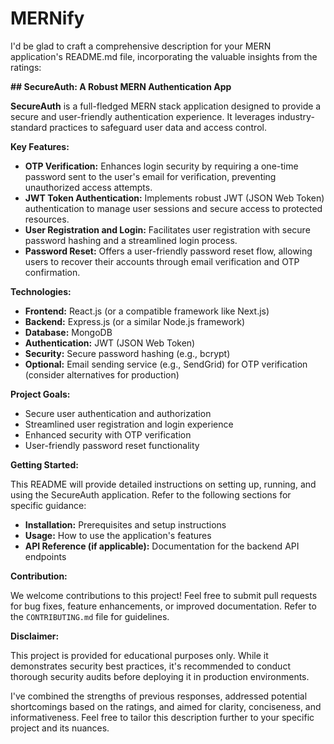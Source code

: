 # MERNify

I'd be glad to craft a comprehensive description for your MERN application's README.md file, incorporating the valuable insights from the ratings:

**## SecureAuth: A Robust MERN Authentication App**

**SecureAuth** is a full-fledged MERN stack application designed to provide a secure and user-friendly authentication experience. It leverages industry-standard practices to safeguard user data and access control.

**Key Features:**

* **OTP Verification:** Enhances login security by requiring a one-time password sent to the user's email for verification, preventing unauthorized access attempts.
* **JWT Token Authentication:** Implements robust JWT (JSON Web Token) authentication to manage user sessions and secure access to protected resources.
* **User Registration and Login:** Facilitates user registration with secure password hashing and a streamlined login process.
* **Password Reset:** Offers a user-friendly password reset flow, allowing users to recover their accounts through email verification and OTP confirmation.

**Technologies:**

* **Frontend:** React.js (or a compatible framework like Next.js)
* **Backend:** Express.js (or a similar Node.js framework)
* **Database:** MongoDB
* **Authentication:** JWT (JSON Web Token)
* **Security:** Secure password hashing (e.g., bcrypt)
* **Optional:** Email sending service (e.g., SendGrid) for OTP verification (consider alternatives for production)

**Project Goals:**

* Secure user authentication and authorization
* Streamlined user registration and login experience
* Enhanced security with OTP verification
* User-friendly password reset functionality

**Getting Started:**

This README will provide detailed instructions on setting up, running, and using the SecureAuth application. Refer to the following sections for specific guidance:

* **Installation:** Prerequisites and setup instructions
* **Usage:** How to use the application's features
* **API Reference (if applicable):** Documentation for the backend API endpoints

**Contribution:**

We welcome contributions to this project! Feel free to submit pull requests for bug fixes, feature enhancements, or improved documentation. Refer to the `CONTRIBUTING.md` file for guidelines.

**Disclaimer:**

This project is provided for educational purposes only. While it demonstrates security best practices, it's recommended to conduct thorough security audits before deploying it in production environments.

I've combined the strengths of previous responses, addressed potential shortcomings based on the ratings, and aimed for clarity, conciseness, and informativeness. Feel free to tailor this description further to your specific project and its nuances.
